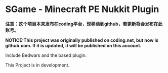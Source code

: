 # SGame - Minecraft PE Nukkit Plugin

**注意：这个项目本来发布在coding平台，现移动到github，若更新将会发布在此账号。**

**NOTICE:This project was originally published on coding.net, but now is github.com. If it is updated, it will be published on this account.**

Include Bedwars and the based plugin.

This Project is in development.
